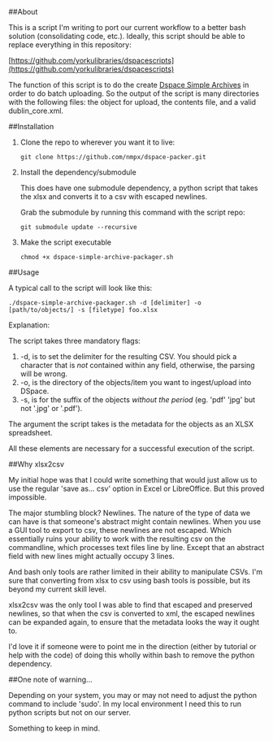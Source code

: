 ##About

This is a script I'm writing to port our current workflow to a better bash solution (consolidating code, etc.). Ideally, this script should be able to replace everything in this repository:

[https://github.com/yorkulibraries/dspacescripts](https://github.com/yorkulibraries/dspacescripts)

The function of this script is to do the create [Dspace Simple Archives](https://wiki.duraspace.org/display/DSDOC18/Importing+and+Exporting+Items+via+Simple+Archive+Format) in order to do batch uploading. So the output of the script is many directories with the following files: the object for upload, the contents file, and a valid dublin_core.xml.

##Installation

1. Clone the repo to wherever you want it to live:

    `git clone https://github.com/nmpx/dspace-packer.git`

2. Install the dependency/submodule

    This does have one submodule dependency, a python script that takes the xlsx and converts it to a csv with escaped newlines.

    Grab the submodule by running this command with the script repo:

    `git submodule update --recursive`

3. Make the script executable

    `chmod +x dspace-simple-archive-packager.sh`
    
##Usage

A typical call to the script will look like this:

`./dspace-simple-archive-packager.sh -d [delimiter] -o [path/to/objects/] -s [filetype] foo.xlsx`

Explanation:

The script takes three mandatory flags:

1. -d, is to set the delimiter for the resulting CSV. You should pick a character that is *not* contained within any field, otherwise, the parsing will be wrong.
2. -o, is the directory of the objects/item you want to ingest/upload into DSpace.
3. -s, is for the suffix of the objects *without the period* (eg. 'pdf' 'jpg' but not '.jpg' or '.pdf'). 

The argument the script takes is the metadata for the objects as an XLSX spreadsheet. 

All these elements are necessary for a successful execution of the script.

##Why xlsx2csv

My initial hope was that I could write something that would just allow us to use the regular 'save as... csv' option in Excel or LibreOffice. But this proved impossible.

The major stumbling block? Newlines. The nature of the type of data we can have is that someone's abstract might contain newlines. When you use a GUI tool to export to csv, these newlines are not escaped. Which essentially ruins your ability to work with the resulting csv on the commandline, which processes text files line by line. Except that an abstract field with new lines might actually occupy 3 lines.

And bash only tools are rather limited in their ability to manipulate CSVs. I'm sure that converting from xlsx to csv using bash tools is possible, but its beyond my current skill level.

xlsx2csv was the only tool I was able to find that escaped and preserved newlines, so that when the csv is converted to xml, the escaped newlines can be expanded again, to ensure that the metadata looks the way it ought to.

I'd love it if someone were to point me in the direction (either by tutorial or help with the code) of doing this wholly within bash to remove the python dependency.

##One note of warning...

Depending on your system, you may or may not need to adjust the python command to include 'sudo'. In my local environment I need this to run python scripts but not on our server. 

Something to keep in mind.
